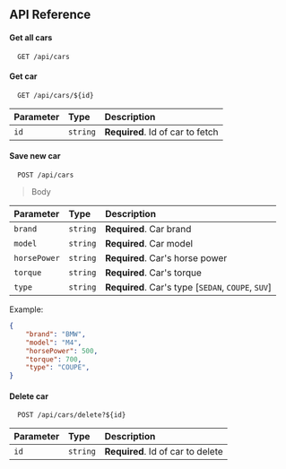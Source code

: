 
## API Reference

#### Get all cars

```http
  GET /api/cars
```

#### Get car

```http
  GET /api/cars/${id}
```

| Parameter | Type     | Description                       |
| :-------- | :------- | :-------------------------------- |
| `id`      | `string` | **Required**. Id of car to fetch |

#### Save new car

```http
  POST /api/cars
```
> Body

| Parameter | Type     | Description                       |
| :-------- | :------- | :-------------------------------- |
| `brand`      | `string` | **Required**. Car brand |
| `model`      | `string` | **Required**. Car model |
| `horsePower`      | `string` | **Required**. Car's horse power |
| `torque`      | `string` | **Required**. Car's torque |
| `type`      | `string` | **Required**. Car's type [`SEDAN`, `COUPE`, `SUV`] |

Example: 
```json
{
    "brand": "BMW",
    "model": "M4",
    "horsePower": 500,
    "torque": 700,
    "type": "COUPE",
}
```

#### Delete car

```http
  POST /api/cars/delete?${id}
```

| Parameter | Type     | Description                       |
| :-------- | :------- | :-------------------------------- |
| `id`      | `string` | **Required**. Id of car to delete |